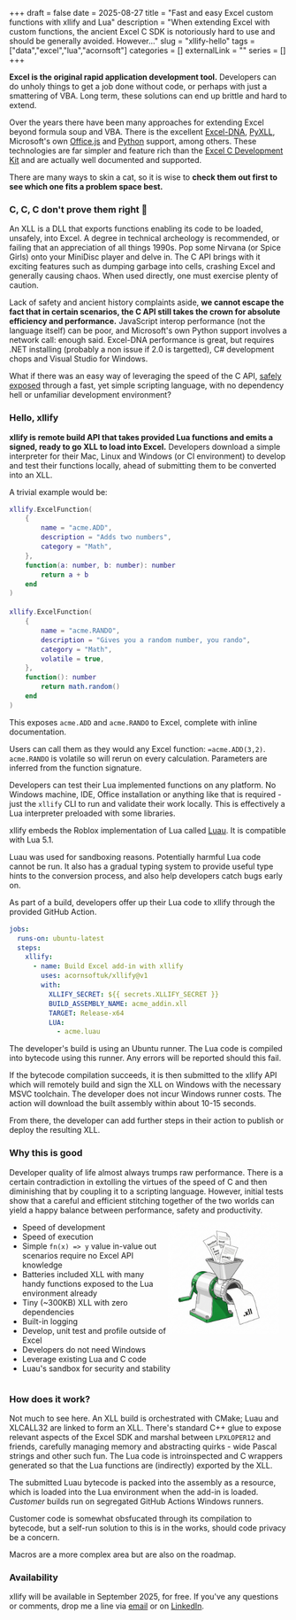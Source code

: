 +++ 
draft = false
date = 2025-08-27
title = "Fast and easy Excel custom functions with xllify and Lua"
description = "When extending Excel with custom functions, the ancient Excel C SDK is notoriously hard to use and should be generally avoided. However..."
slug = "xllify-hello"
tags = ["data","excel","lua","acornsoft"]
categories = []
externalLink = ""
series = []
+++

**Excel is the original rapid application development tool.** Developers can do unholy things to get a job done without code, or perhaps with just a smattering of VBA. Long term, these solutions can end up brittle and hard to extend.

Over the years there have been many approaches for extending Excel beyond formula soup and VBA. There is the excellent [Excel-DNA](https://excel-dna.net/), [PyXLL](https://www.pyxll.com/), Microsoft's own [Office.js](https://learn.microsoft.com/en-us/office/dev/add-ins/reference/overview/excel-add-ins-reference-overview) and [Python](https://support.microsoft.com/en-gb/office/introduction-to-python-in-excel-55643c2e-ff56-4168-b1ce-9428c8308545) support, among others. These technologies are far simpler and feature rich than the [Excel C Development Kit](https://docs.microsoft.com/en-us/office/client-developer/excel/welcome-to-the-excel-software-development-kit) and are actually well documented and supported.

There are many ways to skin a cat, so it is wise to **check them out first to see which one fits a problem space best.**

### C, C, C don't prove them right 🎵

An XLL is a DLL that exports functions enabling its code to be loaded, unsafely, into Excel. A degree in technical archeology is recommended, or failing that an appreciation of all things 1990s. Pop some Nirvana (or Spice Girls) onto your MiniDisc player and delve in. The C API brings with it exciting features such as dumping garbage into cells, crashing Excel and generally causing chaos. When used directly, one must exercise plenty of caution.

Lack of safety and ancient history complaints aside, **we cannot escape the fact that in certain scenarios, the C API still takes the crown for absolute efficiency and performance.** JavaScript interop performance (not the language itself) can be poor, and Microsoft's own Python support involves a network call: enough said. Excel-DNA performance is great, but requires .NET installing (probably a non issue if 2.0 is targetted), C# development chops and Visual Studio for Windows.

What if there was an easy way of leveraging the speed of the C API, [safely exposed](https://luau.org/sandbox) through a fast, yet simple scripting language, with no dependency hell or unfamiliar development environment?

### Hello, xllify

**xllify is remote build API that takes provided Lua functions and emits a signed, ready to go XLL to load into Excel.** Developers download a simple interpreter for their Mac, Linux and Windows (or CI environment) to develop and test their functions locally, ahead of submitting them to be converted into an XLL.

A trivial example would be:

```lua
xllify.ExcelFunction(
    {
        name = "acme.ADD",
        description = "Adds two numbers",
        category = "Math",
    },
    function(a: number, b: number): number
        return a + b
    end
)

xllify.ExcelFunction(
    {
        name = "acme.RANDO",
        description = "Gives you a random number, you rando",
        category = "Math",
        volatile = true,
    },
    function(): number
        return math.random()
    end
)
```

This exposes `acme.ADD` and `acme.RANDO` to Excel, complete with inline documentation.

Users can call them as they would any Excel function: `=acme.ADD(3,2)`. `acme.RANDO` is volatile so will rerun on every calculation. Parameters are inferred from the function signature.

Developers can test their Lua implemented functions on any platform. No Windows machine, IDE, Office installation or anything like that is required - just the `xllify` CLI to run and validate their work locally. This is effectively a Lua interpreter preloaded with some libraries.

xllify embeds the Roblox implementation of Lua called [Luau](https://luau.org/library). It is compatible with Lua 5.1.

Luau was used for sandboxing reasons. Potentially harmful Lua code cannot be run. It also has a gradual typing system to provide useful type hints to the conversion process, and also help developers catch bugs early on.

As part of a build, developers offer up their Lua code to xllify through the provided GitHub Action.

```yaml
jobs:
  runs-on: ubuntu-latest
  steps:
    xllify:
      - name: Build Excel add-in with xllify
        uses: acornsoftuk/xllify@v1
        with:
          XLLIFY_SECRET: ${{ secrets.XLLIFY_SECRET }}
          BUILD_ASSEMBLY_NAME: acme_addin.xll
          TARGET: Release-x64
          LUA:
            - acme.luau
```

The developer's build is using an Ubuntu runner. The Lua code is compiled into bytecode using this runner. Any errors will be reported should this fail.

If the bytecode compilation succeeds, it is then submitted to the xllify API which will remotely build and sign the XLL on Windows with the necessary MSVC toolchain. The developer does not incur Windows runner costs. The action will download the built assembly within about 10-15 seconds.

From there, the developer can add further steps in their action to publish or deploy the resulting XLL.

### Why this is good

Developer quality of life almost always trumps raw performance. There is a certain contradiction in extolling the virtues of the speed of C and then diminishing that by coupling it to a scripting language. However, initial tests show that a careful and efficient stitching together of the two worlds can yield a happy balance between performance, safety and productivity.

<style>
 .image-float-left {
    float: right;
    padding-right:15px;
    max-width: 40%;
    height: auto;
 }
  .clearfix::after {
     content: "";
     display: table;
     clear: both;
 }
</style>

<div class="clearfix">
<img src="./mincer.png" class="image-float-left" alt="Luau in, xll out">
<ul>
<li>Speed of development
<li>Speed of execution
<li>Simple <code>fn(x) => y</code> value in-value out scenarios require no Excel API knowledge
<li>Batteries included XLL with many handy functions exposed to the Lua environment already
<li>Tiny (~300KB) XLL with zero dependencies
<li>Built-in logging
<li>Develop, unit test and profile outside of Excel
<li>Developers do not need Windows
<li>Leverage existing Lua and C code
<li>Luau's sandbox for security and stability
</ul>
</div>

### How does it work?

Not much to see here. An XLL build is orchestrated with CMake; Luau and XLCALL32 are linked to form an XLL. There's standard C++ glue to expose relevant aspects of the Excel SDK and marshal between `LPXLOPER12` and friends, carefully managing memory and abstracting quirks - wide Pascal strings and other such fun. The Lua code is introinspected and C wrappers generated so that the Lua functions are (indirectly) exported by the XLL.

The submitted Luau bytecode is packed into the assembly as a resource, which is loaded into the Lua environment when the add-in is loaded. _Customer_ builds run on segregated GitHub Actions Windows runners.

Customer code is somewhat obsfucated through its compilation to bytecode, but a self-run solution to this is in the works, should code privacy be a concern.

Macros are a more complex area but are also on the roadmap.

### Availability

xllify will be available in September 2025, for free. If you've any questions or comments, drop me a line via [email](mailto:alex@acornsoft.uk) or on [LinkedIn](https://www.linkedin.com/in/alexjreid/).
